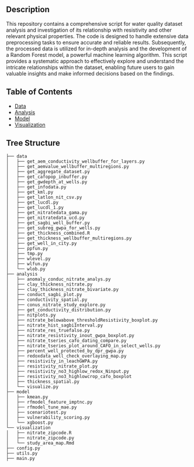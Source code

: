 ## Description
This repository contains a comprehensive script for water quality dataset analysis and investigation of its relationship with resistivity and other relevant physical properties. The code is designed to handle extensive data preprocessing tasks to ensure accurate and reliable results. Subsequently, the processed data is utilized for in-depth analysis and the development of a Random Forest model, a powerful machine learning algorithm. This script provides a systematic approach to effectively explore and understand the intricate relationships within the dataset, enabling future users to gain valuable insights and make informed decisions based on the findings.

## Table of Contents
- [Data](#data)
- [Analysis](#analysis)
- [Model](#model)
- [Visualization](#visualization)

## Tree Structure
```
├── data
│   ├── get_aem_conductivity_wellbuffer_for_layers.py
│   ├── get_aemvalue_wellbuffer_multiregions.py
│   ├── get_aggregate_dataset.py
│   ├── get_cafopop_inbuffer.py
│   ├── get_gwdepth_at_wells.py
│   ├── get_infodata.py
│   ├── get_kml.py
│   ├── get_latlon_nit_csv.py
│   ├── get_lucdl.py
│   ├── get_lucdl_1.py
│   ├── get_nitratedata_gama.py
│   ├── get_nitratedata_ucd.py
│   ├── get_sagbi_well_buffer.py
│   ├── get_subreg_gwpa_for_wells.py
│   ├── get_thickness_combined.R
│   ├── get_thickness_wellbuffer_multiregions.py
│   ├── get_well_in_city.py
│   ├── ppfun.py
│   ├── tmp.py
│   ├── wlevel.py
│   ├── wlfun.py
│   └── wlob.py
├── analysis
│   ├── anomaly_conduc_nitrate_analys.py
│   ├── clay_thickness_nitrate.py
│   ├── clay_thickness_nitrate_bivariate.py
│   ├── conduct_sagbi_plot.py
│   ├── conductivity_spatial.py
│   ├── conus_nitrate_study_explore.py
│   ├── get_conductivity_distribution.py
│   ├── nitplots.py
│   ├── nitrate_belowabove_thresholdResistivity_boxplot.py
│   ├── nitrate_hist_sagbiInterval.py
│   ├── nitrate_res_truefalse.py
│   ├── nitrate_resistivity_inout_gwpa_boxplot.py
│   ├── nitrate_tseries_cafo_dating_compare.py
│   ├── nitrate_tseries_plot_around_CAFO_in_select_wells.py
│   ├── percent_well_protected_by_dpr_gwpa.py
│   ├── redoxdata_well_check_overlaying_map.py
│   ├── resistivity_in_leachGWPA.py
│   ├── resistivity_nitrate_plot.py
│   ├── resistivity_no3_highlow_redox_Ninput.py
│   ├── resistivity_no3_highlowcrop_cafo_boxplot
│   ├── thickness_spatial.py
│   └── visualize.py
├── model
│   ├── kmean.py
│   ├── rfmodel_feature_imptnc.py
│   ├── rfmodel_tune_mae.py
│   ├── scenariotest.py
│   ├── vulnerability_scoring.py
│   └── xgboost.py
└── visualization
│   ├── nitrate_zipcode.R
│   ├── nitrate_zipcode.py
│   └── study_area_map.Rmd
├── config.py
├── utils.py
├── main.py
```